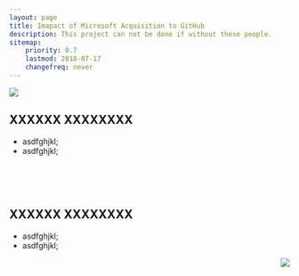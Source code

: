 ```yaml
---
layout: page
title: Imapact of Microsoft Acquisition to GitHub
description: This project can not be done if without these people.
sitemap:
    priority: 0.7
    lastmod: 2018-07-17
    changefreq: never
---
```


<link rel="stylesheet" href="{{ "/assets/css/grid.css" | absolute_url }}">
<div class="grid-container">
  <div class="row">
    <div class="col-4">
      <img src="{{ "/images/avatar.jpg" | absolute_url }}" id="avatar">
    </div>
    <div class="col-8">
      <h2>XXXXXX XXXXXXXX</h2>
      <ul>  
        <li>asdfghjkl;</li>
        <li>asdfghjkl;</li>
      </ul>
    </div>
  </div>
  <div class="row" style="height: 50px;"></div>
  <div class="row">
    <div class="col-8">
      <h2>XXXXXX XXXXXXXX</h2>
      <ul>  
        <li>asdfghjkl;</li>
        <li>asdfghjkl;</li>
      </ul>
    </div>
    <div class="col-4">
      <img src="{{ "/images/avatar.jpg" | absolute_url }}" id="avatar" align="right">
    </div>
  </div> 
</div>